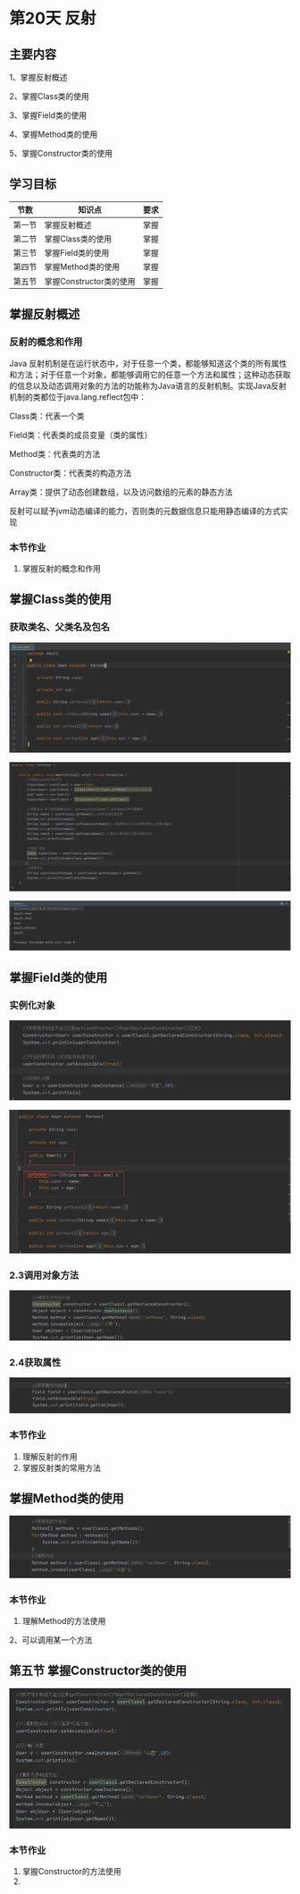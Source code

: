 # 第20天 反射

## 主要内容

1、掌握反射概述

2、掌握Class类的使用

3、掌握Field类的使用

4、掌握Method类的使用

5、掌握Constructor类的使用

## 学习目标

| 节数   | 知识点                  | 要求 |
|--------|-------------------------|------|
| 第一节 | 掌握反射概述            | 掌握 |
| 第二节 | 掌握Class类的使用       | 掌握 |
| 第三节 | 掌握Field类的使用       | 掌握 |
| 第四节 | 掌握Method类的使用      | 掌握 |
| 第五节 | 掌握Constructor类的使用 | 掌握 |

## 掌握反射概述

### 反射的概念和作用

Java 反射机制是在运行状态中，对于任意一个类，都能够知道这个类的所有属性和方法；对于任意一个对象，都能够调用它的任意一个方法和属性；这种动态获取的信息以及动态调用对象的方法的功能称为Java语言的反射机制。实现Java反射机制的类都位于java.lang.reflect包中：

Class类：代表一个类

Field类：代表类的成员变量（类的属性）

Method类：代表类的方法

Constructor类：代表类的构造方法

Array类：提供了动态创建数组，以及访问数组的元素的静态方法

反射可以赋予jvm动态编译的能力，否则类的元数据信息只能用静态编译的方式实现

### 本节作业

1.  掌握反射的概念和作用

## 掌握Class类的使用

### 获取类名、父类名及包名

![](media/03f15be7785c53c5ae8b2a9b008a9ed5.png)

![](media/bb371e2c764218dd75c6ad0740d79a5b.png)

![](media/260a7f9138f570d7dd6cd2e15b7ec188.png)

## 掌握Field类的使用

### 实例化对象

![](media/d1ad06bd54c0b9b1706cf838a7231cb3.png)

![](media/e07e2969abd0d4eb06cf33eb086deff4.png)

### 2.3调用对象方法

![](media/9de0049e0a7473b6cdad1a2b82cb2e13.png)

### 2.4获取属性

![](media/1cf37d3857e2293862950a4e620fd5dc.png)

### 本节作业

1.  理解反射的作用
2.  掌握反射类的常用方法

## 掌握Method类的使用

![](media/2da81cb5a24ffcc1d7c498e9eee44fdc.png)

### 本节作业

1.  理解Method的方法使用

2、可以调用某一个方法

## 第五节 掌握Constructor类的使用

![](media/38d7b559a571a9e54955e9009be0eb57.png)

### 本节作业

1.  掌握Constructor的方法使用
2.  
